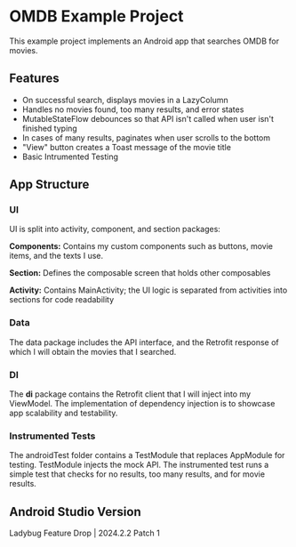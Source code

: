 # OMDB Example Project
This example project implements an Android app that searches OMDB for movies.

## Features
* On successful search, displays movies in a LazyColumn
* Handles no movies found, too many results, and error states
* MutableStateFlow debounces so that API isn't called when user isn't finished typing
* In cases of many results, paginates when user scrolls to the bottom
* "View" button creates a Toast message of the movie title
* Basic Intrumented Testing

## App Structure
### UI
UI is split into activity, component, and section packages:

**Components:** Contains my custom components such as buttons, movie items, and the texts I use.

**Section:** Defines the composable screen that holds other composables

**Activity:** Contains MainActivity; the UI logic is separated from activities into sections for code readability

### Data
The data package includes the API interface, and the Retrofit response of which I will obtain the movies that I searched.

### DI
The **di** package contains the Retrofit client that I will inject into my ViewModel. The implementation of dependency injection is to showcase app scalability and testability.

### Instrumented Tests
The androidTest folder contains a TestModule that replaces AppModule for testing. TestModule injects the mock API. The instrumented test runs a simple test that checks for no results, too many results, and for movie results.

## Android Studio Version
Ladybug Feature Drop | 2024.2.2 Patch 1
